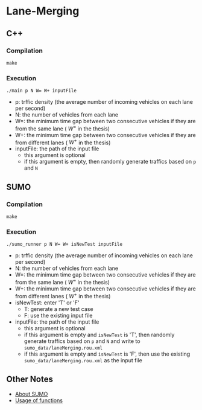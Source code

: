 # Lane-Merging
## C++
### Compilation
```
make
```

### Execution
```
./main p N W= W+ inputFile
```
* p: trffic density (the average number of incoming vehicles on each lane per second)
* N: the number of vehicles from each lane
* W=: the minimum time gap between two consecutive vehicles if they are from the same lane ( $W^=$ in the thesis)
* W+: the minimum time gap between two consecutive vehicles if they are from different lanes ( $W^+$ in the thesis)
* inputFile: the path of the input file
  * this argument is optional
  * if this argument is empty, then randomly generate traffics based on `p` and `N`


## SUMO
### Compilation
```
make
```

### Execution
```
./sumo_runner p N W= W+ isNewTest inputFile
```
* p: trffic density (the average number of incoming vehicles on each lane per second)
* N: the number of vehicles from each lane
* W=: the minimum time gap between two consecutive vehicles if they are from the same lane ( $W^=$ in the thesis)
* W+: the minimum time gap between two consecutive vehicles if they are from different lanes ( $W^+$ in the thesis)
* isNewTest: enter 'T' or 'F'
  * T: generate a new test case
  * F: use the existing input file
* inputFile: the path of the input file
  * this argument is optional
  * if this argument is empty and `isNewTest` is 'T', then randomly generate traffics based on `p` and `N` and write to `sumo_data/laneMerging.rou.xml`
  * if this argument is empty and `isNewTest` is 'F', then use the existing `sumo_data/laneMerging.rou.xml` as the input file


## Other Notes
* [About SUMO](https://hackmd.io/rrEQsktVSK6cwu3DQc_cZQ?view)
* [Usage of functions](https://hackmd.io/_pqioOhPShOvJ8Va8xNbWQ)
